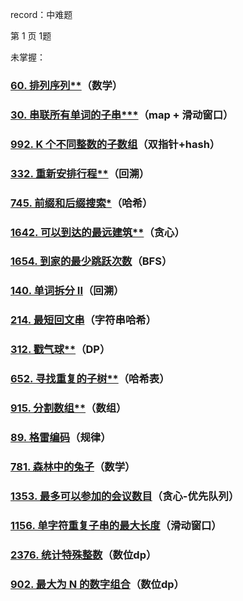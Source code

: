 record：中难题

第 1 页  1题



未掌握：

### [60. 排列序列**](https://leetcode.cn/problems/permutation-sequence/)（数学）

### [30. 串联所有单词的子串***](https://leetcode.cn/problems/substring-with-concatenation-of-all-words/)（map + 滑动窗口）

### [992. K 个不同整数的子数组](https://leetcode.cn/problems/subarrays-with-k-different-integers/)（双指针+hash）

### [332. 重新安排行程**](https://leetcode.cn/problems/reconstruct-itinerary/)（回溯）

### [745. 前缀和后缀搜索*](https://leetcode.cn/problems/prefix-and-suffix-search/)（哈希）

### [1642. 可以到达的最远建筑**](https://leetcode.cn/problems/furthest-building-you-can-reach/)（贪心）

### [1654. 到家的最少跳跃次数](https://leetcode.cn/problems/minimum-jumps-to-reach-home/)（BFS）

### [140. 单词拆分 II](https://leetcode.cn/problems/word-break-ii/)（回溯）

### [214. 最短回文串](https://leetcode.cn/problems/shortest-palindrome/)（字符串哈希）

### [312. 戳气球**](https://leetcode.cn/problems/burst-balloons/)（DP）

### [652. 寻找重复的子树**](https://leetcode.cn/problems/find-duplicate-subtrees/)（哈希表）

### [915. 分割数组**](https://leetcode.cn/problems/partition-array-into-disjoint-intervals/)（数组）

### [89. 格雷编码](https://leetcode.cn/problems/gray-code/)（规律）

### [781. 森林中的兔子](https://leetcode.cn/problems/rabbits-in-forest/)（数学）

### [1353. 最多可以参加的会议数目](https://leetcode.cn/problems/maximum-number-of-events-that-can-be-attended/)（贪心-优先队列）

### [1156. 单字符重复子串的最大长度](https://leetcode.cn/problems/swap-for-longest-repeated-character-substring/)（滑动窗口）

### [2376. 统计特殊整数](https://leetcode.cn/problems/count-special-integers/)（数位dp）

### [902. 最大为 N 的数字组合](https://leetcode.cn/problems/numbers-at-most-n-given-digit-set/)（数位dp）
